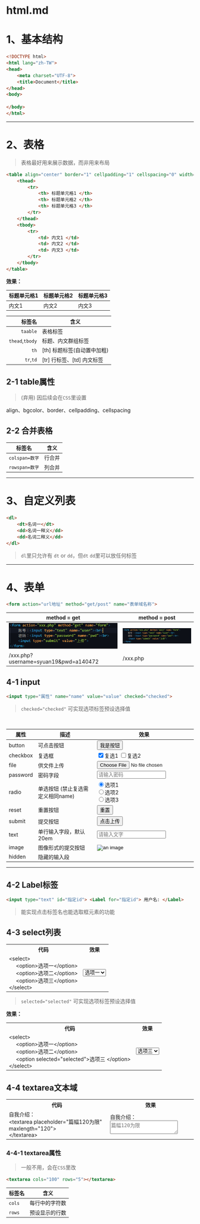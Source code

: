 # html.md
# 1、**基本结构**

```html
<!DOCTYPE html>
<html lang="zh-TW">
<head>
    <meta charset="UTF-8">
    <title>Document</title>
</head>
<body>
    
</body>
</html>
```

------

# **2、表格** 

> 表格最好用来展示数据，而非用来布局

```html
<table align="center" border="1" cellpadding="1" cellspacing="0" width="500" height="500">
	<thead>
		<tr>
			<th> 标题单元格1 </th>
			<th> 标题单元格2 </th>
			<th> 标题单元格3 </th>
        </tr>
	</thead>
	<tbody>
		<tr>
			<td> 内文1 </td>
			<td> 内文2 </td>
			<td> 内文3 </td>
		</tr>
	</tbody>
</table>
```
**效果：**

<table>
	<thead>
		<tr>
			<th> 标题单元格1 </th>
			<th> 标题单元格2 </th>
			<th> 标题单元格3 </th>
        </tr>
	</thead>
	<tbody>
		<tr>
			<td> 内文1 </td>
			<td> 内文2 </td>
			<td> 内文3 </td>
		</tr>
	</tbody>
</table>


| 标签名                       | 含义                            |
| ---: | ---- |
| `taable`        | 表格标签                            |
| `thead`,`tbody` | 标题、内文群组标签                  |
| `th`            | [th] 标题标签(自动置中加粗)             |
| `tr`,`td` | [tr] 行标签、[td] 内文标签 |

## 2-1 table属性

> (弃用) 因后续会在`CSS`里设置

align、bgcolor、border、cellpadding、cellspacing

## 2-2 合并表格
|     标签名     |  含义  |
| :------------: | :----: |
| `colspan=数字` | 行合并 |
| `rowspan=数字` | 列合并 |

<hr>

# **3、自定义列表**

```html
<dl>
	<dt>名词一</dt>
	<dd>名词一释义</dd>
	<dd>名词二释义</dd>
</dl>
```

> `dl`里只允许有 `dt` or `dd`，但`dt` `dd`里可以放任何标签


------

# **4、表单**

```html
<form action="url地址" method="get/post" name="表单域名称">
```

| method = get                                                 | method = post                                                |
| ------------------------------------------------------------ | ------------------------------------------------------------ |
| <img src="https://github.com/syuanc19/Image-Hosting/blob/main/image-20221204031948665.png"> | <img src="https://github.com/syuanc19/Image-Hosting/blob/main/image-20221204032010539.png"> |
| /xxx.php?username=syuan19&pwd=a140472 | /xxx.php |

## 4-1 input

```html
<input type="属性" name="name" value="value" checked="checked">
```

> `checked="checked"` 可实现选项标签预设选择值

<table>
<form>
<thead>
    <tr>
        <th>属性</th>
        <th>描述</th>
        <th>效果</th>
    </tr> 
</thead>
<tbody>
   <tr>
       <td>button</td><br>
       <td>可点击按钮</td>
       <td><input type="button" name="button" value="我是按钮"></td>
    </tr>
    <tr>
        <td>checkbox</td>
        <td>复选框</td>
        <td><input type="checkbox" name="checkbox" value="checkbox1" checked=checked>复选1 <input type="checkbox" name="checkbox" value="checkbox2">复选2</td>
    </tr>
    <tr>
        <td>file</td>
        <td>供文件上传</td>
        <td><input type="file" name="file" value="upload"></td>
    </tr>
    <tr>
        <td>password</td>
        <td>密码字段</td>
        <td><input type="password" name="pwd" placeholder="请输入密码"></td>
    </tr>
    <tr>
        <td>radio</td>
        <td>单选按钮 (禁止复选需定义相同name)</td>
        <td><input type="radio" name="必须相同" value="1" checked=checked>选项1<br /><input type="radio" name="必须相同" value="2">选项2<br /><input type="radio" name="必须相同" value="3">选项3</td>
    </tr>
    <tr>
        <td>reset</td>
        <td>重置按钮</td>
        <td><input type="reset" name="reset" value="重置"></td>
    </tr>
    <tr>
        <td>submit</td>
        <td>提交按钮</td>
        <td><input type="submit" name="submit" value="点击上传"></td>
    </tr>
    <tr>
        <td>text</td>
        <td>单行输入字段，默认20em</td>
        <td><input type="text" name="text" placeholder="请输入文字"></td>
    </tr>
        <tr>
        <td>image</td>
        <td>图像形式的提交按钮</td>
        <td><input type="image" name="image" src="xx.jpg" width="150" alt="an image"></td>
    </tr>
    <tr>
        <td>hidden</td>
        <td>隐藏的输入段</td>
        <td><input type="hidden" name="hidden" value="hidden"></td>
    </tr>
</tbody>
</table>
<hr>

## 4-2 Label标签

```html
<input type="text" id="指定id"> <Label for="指定id"> 用户名: </Label> 
```

> 能实现点击标签名也能选取框元素的功能




## 4-3 select列表

<table>
	<form>
		<tr width="350" height="10">
			<th>代码</th>
			<th>效果</th>
		</tr>
		<tr>
			<td>
					&lt;select&gt; <br>
    					&nbsp;&nbsp;&nbsp;&nbsp;&nbsp;&lt;option&gt;选项一&lt;/option&gt;<br>
    					&nbsp;&nbsp;&nbsp;&nbsp;&nbsp;&lt;option&gt;选项二&lt;/option&gt;<br>
    					&nbsp;&nbsp;&nbsp;&nbsp;&nbsp;&lt;option&gt;选项三&lt;/option&gt;<br>
					&lt;/select&gt;
    		<td>
    			<form>
    				<select>
     					<option>选项一</option>
      					<option>选项二</option>
    					<option>选项三</option>
    				</select>
    			</form>
    		</td>
    	</tr>
    <form>
</table>

> `selected="selected"` 可实现选项标签预设选择值

**效果：**

<table>
	<form>
		<tr width="350" height="10">
			<th>代码</th>
			<th>效果</th>
		</tr>
		<tr>
			<td>
					&lt;select&gt; <br>
    					&nbsp;&nbsp;&nbsp;&nbsp;&nbsp;&lt;option&gt;选项一&lt;/option&gt;<br>
    					&nbsp;&nbsp;&nbsp;&nbsp;&nbsp;&lt;option&gt;选项二&lt;/option&gt;<br>
    					&nbsp;&nbsp;&nbsp;&nbsp;&nbsp;&lt;option&nbsp;selected="selected"&gt;选项三		
                		&lt;/option&gt;<br>
					&lt;/select&gt;
    		<td>
    			<form>
    				<select>
     					<option>选项一</option>
      					<option>选项二</option>
    					<option selected="selected">选项三</option>
    				</select>
    			</form>
    		</td>
    	</tr>
    <form>
</table>



## 4-4 textarea文本域

<table>
	<tr>
		<th>代码</th>
		<th>效果</th>
	</tr>
	<tr>
		<td>自我介绍：<br>
				&lt;textarea placeholder="篇幅120为限" maxlength="120"&gt;<br>
				&lt;/textarea&gt;
		</td>
		<td>
			<form>
				自我介绍：<textarea placeholder="篇幅120为限" maxlength="120"></textarea>
			</form>
		</td>
	</tr>
</table>

### 4-4-1 textarea属性

> 一般不用，会在`CSS`里改

```html
<textarea cols="100" rows="5"></textarea>
```

| 标签名 | 含义           |
| ------ | -------------- |
| `cols` | 每行中的字符数 |
| `rows` | 预设显示的行数 |


